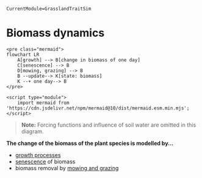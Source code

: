 ```@meta
CurrentModule=GrasslandTraitSim
```

# Biomass dynamics

```@raw html
<pre class="mermaid">
flowchart LR
    A[growth] --> B[change in biomass of one day]
    C[senescence] --> B
    D[mowing, grazing] --> B
    B --update--> K[state: biomass]
    K --+ one day--> B
</pre>

<script type="module">
    import mermaid from 'https://cdn.jsdelivr.net/npm/mermaid@10/dist/mermaid.esm.min.mjs';
</script> 
```

> **Note:** Forcing functions and influence of soil water are omitted in this diagram.

**The change of the biomass of the plant species is modelled by...**
- [growth processes](@ref "Growth")
- [senescence](@ref "Senescence") of biomass
- biomass removal by [mowing and grazing](@ref "Mowing and grazing")



